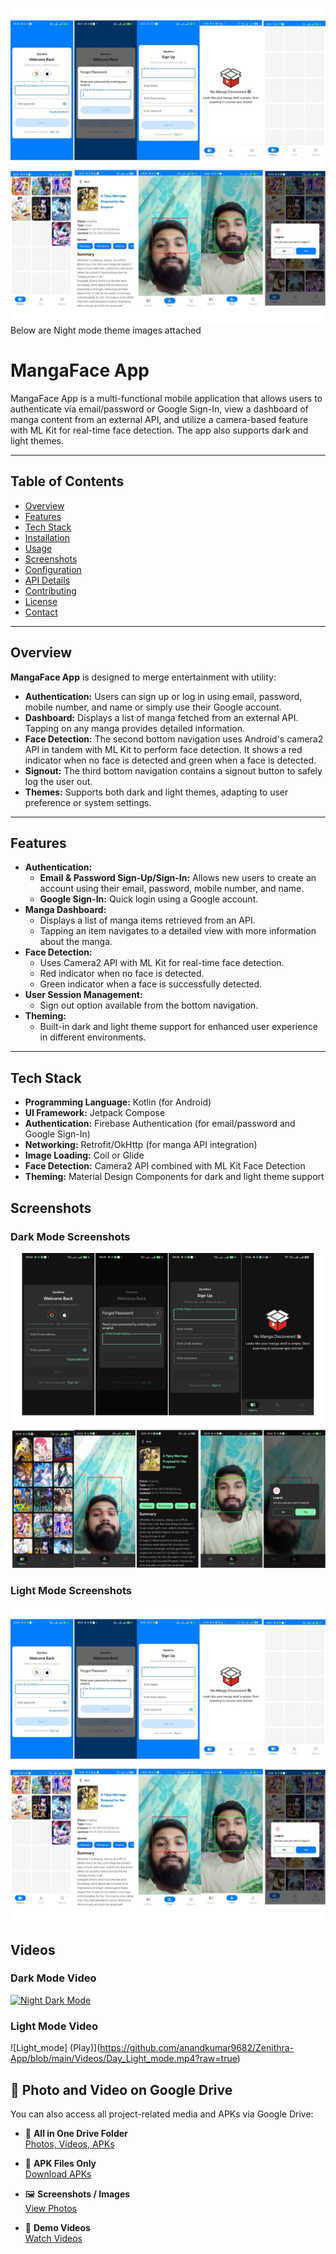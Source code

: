 ![Dark_mode](Screenshots/Light_mode.jpg)
Below are Night mode theme images attached

# MangaFace App
MangaFace App is a multi-functional mobile application that allows users to authenticate via email/password or Google Sign-In, view a dashboard of manga content from an external API, and utilize a camera-based feature with ML Kit for real-time face detection. The app also supports dark and light themes.

---

## Table of Contents

- [Overview](#overview)
- [Features](#features)
- [Tech Stack](#tech-stack)
- [Installation](#installation)
- [Usage](#usage)
- [Screenshots](#screenshots)
- [Configuration](#configuration)
- [API Details](#api-details)
- [Contributing](#contributing)
- [License](#license)
- [Contact](#contact)

---

## Overview

**MangaFace App** is designed to merge entertainment with utility:
- **Authentication:** Users can sign up or log in using email, password, mobile number, and name or simply use their Google account.
- **Dashboard:** Displays a list of manga fetched from an external API. Tapping on any manga provides detailed information.
- **Face Detection:** The second bottom navigation uses Android's camera2 API in tandem with ML Kit to perform face detection. It shows a red indicator when no face is detected and green when a face is detected.
- **Signout:** The third bottom navigation contains a signout button to safely log the user out.
- **Themes:** Supports both dark and light themes, adapting to user preference or system settings.

---

## Features

- **Authentication:**
  - **Email & Password Sign-Up/Sign-In:** Allows new users to create an account using their email, password, mobile number, and name.
  - **Google Sign-In:** Quick login using a Google account.
- **Manga Dashboard:**
  - Displays a list of manga items retrieved from an API.
  - Tapping an item navigates to a detailed view with more information about the manga.
- **Face Detection:**
  - Uses Camera2 API with ML Kit for real-time face detection.
  - Red indicator when no face is detected.
  - Green indicator when a face is successfully detected.
- **User Session Management:**
  - Sign out option available from the bottom navigation.
- **Theming:**
  - Built-in dark and light theme support for enhanced user experience in different environments.

---

## Tech Stack

- **Programming Language:** Kotlin (for Android)
- **UI Framework:** Jetpack Compose
- **Authentication:** Firebase Authentication (for email/password and Google Sign-In)
- **Networking:** Retrofit/OkHttp (for manga API integration)
- **Image Loading:** Coil or Glide
- **Face Detection:** Camera2 API combined with ML Kit Face Detection
- **Theming:** Material Design Components for dark and light theme support


## Screenshots

### Dark Mode Screenshots
  ![Dark_mode](Screenshots/Dark_mode.png)

  
### Light Mode Screenshots
  ![Light Mode](Screenshots/Light_mode.jpg)


## Videos
   ### Dark Mode Video
   [![Night Dark Mode](Play)](https://github.com/anandkumar9682/Zenithra-App/blob/main/Videos/Night_Dark_mode.mp4?raw=true)

   ### Light Mode Video
   ![Light_mode] (Play)](https://github.com/anandkumar9682/Zenithra-App/blob/main/Videos/Day_Light_mode.mp4?raw=true)


## 📁 Photo and Video on Google Drive

You can also access all project-related media and APKs via Google Drive:

- 🔗 **All in One Drive Folder**  
  [Photos, Videos, APKs](https://drive.google.com/drive/folders/1soZs0psxfll7TnwLifY1cgw4F9yLiOOO?usp=sharing)

- 📱 **APK Files Only**  
  [Download APKs](https://drive.google.com/drive/folders/1_wC_cGxc2K9ouwtq4YOG1hdJp98kwQ0Q?usp=sharing)

- 🖼️ **Screenshots / Images**  
  [View Photos](https://drive.google.com/drive/folders/1Zit2GFDKZkLlvT7x3fkJvz-zg_APGOkL?usp=sharing)

- 🎥 **Demo Videos**  
  [Watch Videos](https://drive.google.com/drive/folders/1i8HS4A2EK_Z4ITIVkxzkEn_hajbdxP5z?usp=sharing)

